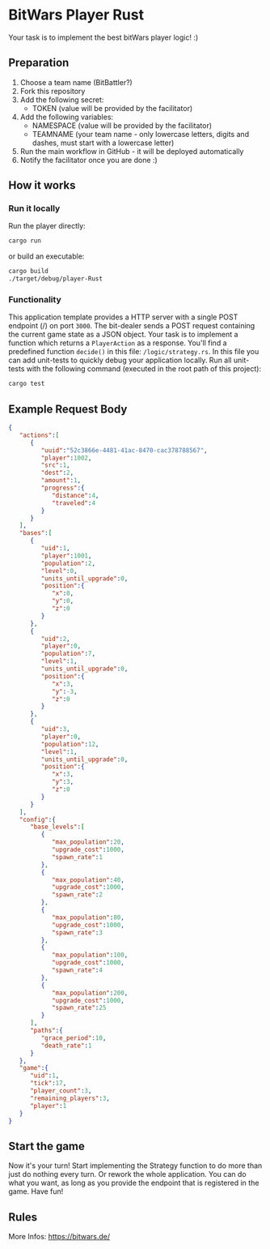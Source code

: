 # BitWars Player Rust
Your task is to implement the best bitWars player logic! :)

## Preparation
1. Choose a team name (BitBattler?)
2. Fork this repository
3. Add the following secret:
    * TOKEN (value will be provided by the facilitator)
4. Add the following variables:
    * NAMESPACE (value will be provided by the facilitator)
    * TEAMNAME (your team name - only lowercase letters, digits and dashes, must start with a lowercase letter)
4. Run the main workflow in GitHub - it will be deployed automatically
5. Notify the facilitator once you are done :)

## How it works

### Run it locally
Run the player directly:
```bash
cargo run
```
or build an executable:
```bash
cargo build
./target/debug/player-Rust
```

### Functionality
This application template provides a HTTP server with a single POST endpoint (/) on port `3000`.
The bit-dealer sends a POST request containing the current game state as a JSON object.
Your task is to implement a function which returns a `PlayerAction` as a response.
You'll find a predefined function `decide()` in this file: `/logic/strategy.rs`.
In this file you can add unit-tests to quickly debug your application locally.
Run all unit-tests with the following command (executed in the root path of this project):
```bash
cargo test
```


## Example Request Body
```json
{
   "actions":[
      {
         "uuid":"52c3866e-4481-41ac-8470-cac378788567",
         "player":1002,
         "src":1,
         "dest":2,
         "amount":1,
         "progress":{
            "distance":4,
            "traveled":4
         }
      }
   ],
   "bases":[
      {
         "uid":1,
         "player":1001,
         "population":2,
         "level":0,
         "units_until_upgrade":0,
         "position":{
            "x":0,
            "y":0,
            "z":0
         }
      },
      {
         "uid":2,
         "player":0,
         "population":7,
         "level":1,
         "units_until_upgrade":0,
         "position":{
            "x":3,
            "y":-3,
            "z":0
         }
      },
      {
         "uid":3,
         "player":0,
         "population":12,
         "level":1,
         "units_until_upgrade":0,
         "position":{
            "x":3,
            "y":3,
            "z":0
         }
      }
   ],
   "config":{
      "base_levels":[
         {
            "max_population":20,
            "upgrade_cost":1000,
            "spawn_rate":1
         },
         {
            "max_population":40,
            "upgrade_cost":1000,
            "spawn_rate":2
         },
         {
            "max_population":80,
            "upgrade_cost":1000,
            "spawn_rate":3
         },
         {
            "max_population":100,
            "upgrade_cost":1000,
            "spawn_rate":4
         },
         {
            "max_population":200,
            "upgrade_cost":1000,
            "spawn_rate":25
         }
      ],
      "paths":{
         "grace_period":10,
         "death_rate":1
      }
   },
   "game":{
      "uid":1,
      "tick":17,
      "player_count":3,
      "remaining_players":3,
      "player":1
   }
}
```

## Start the game

Now it's your turn! Start implementing the Strategy function to do more than just do nothing every turn.
Or rework the whole application.
You can do what you want, as long as you provide the endpoint that is registered in the game. Have fun!

## Rules

More Infos: https://bitwars.de/